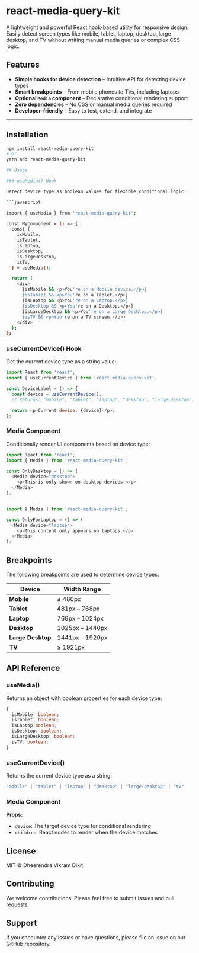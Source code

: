 # react-media-query-kit

A lightweight and powerful React hook-based utility for responsive design. Easily detect screen types like mobile, tablet, laptop, desktop, large desktop, and TV without writing manual media queries or complex CSS logic.

## Features

- **Simple hooks for device detection** – Intuitive API for detecting device types
- **Smart breakpoints** – From mobile phones to TVs, including laptops
- **Optional `Media` component** – Declarative conditional rendering support
- **Zero dependencies** – No CSS or manual media queries required
- **Developer-friendly** – Easy to test, extend, and integrate

---

## Installation

```bash
npm install react-media-query-kit
# or
yarn add react-media-query-kit

## Usage

### useMedia() Hook

Detect device type as boolean values for flexible conditional logic:

```javascript

import { useMedia } from 'react-media-query-kit';

const MyComponent = () => {
  const {
    isMobile,
    isTablet,
    isLaptop,
    isDesktop,
    isLargeDesktop,
    isTV,
  } = useMedia();

  return (
    <div>
      {isMobile && <p>You're on a Mobile device.</p>}
      {isTablet && <p>You're on a Tablet.</p>}
      {isLaptop && <p>You're on a Laptop.</p>}
      {isDesktop && <p>You're on a Desktop.</p>}
      {isLargeDesktop && <p>You're on a Large Desktop.</p>}
      {isTV && <p>You're on a TV screen.</p>}
    </div>
  );
};

```

### useCurrentDevice() Hook

Get the current device type as a string value:

```javascript
import React from 'react';
import { useCurrentDevice } from 'react-media-query-kit';

const DeviceLabel = () => {
  const device = useCurrentDevice();
  // Returns: "mobile", "tablet", "laptop", "desktop", "large-desktop", or "tv"

  return <p>Current device: {device}</p>;
};
```

### Media Component

Conditionally render UI components based on device type:

```javascript
import React from 'react';
import { Media } from 'react-media-query-kit';

const OnlyDesktop = () => (
  <Media device="desktop">
    <p>This is only shown on desktop devices.</p>
  </Media>
);


import { Media } from 'react-media-query-kit';

const OnlyForLaptop = () => (
  <Media device="laptop">
    <p>This content only appears on laptops.</p>
  </Media>
);
```

## Breakpoints

The following breakpoints are used to determine device types:

| Device         | Width Range        |
|----------------|--------------------|
| **Mobile**      | ≤ 480px            |
| **Tablet**      | 481px – 768px      |
| **Laptop**      | 769px – 1024px     |
| **Desktop**     | 1025px – 1440px    |
| **Large Desktop** | 1441px – 1920px   |
| **TV**          | ≥ 1921px           |

## API Reference

### useMedia()

Returns an object with boolean properties for each device type:

```typescript
{
  isMobile: boolean;
  isTablet: boolean;
  isLaptop:boolean;
  isDesktop: boolean;
  isLargeDesktop: boolean;
  isTV: boolean;
}
```

### useCurrentDevice()

Returns the current device type as a string:

```typescript
"mobile" | "tablet" | "laptop" | "desktop" | "large-desktop" | "tv"
```

### Media Component

**Props:**
- `device`: The target device type for conditional rendering
- `children`: React nodes to render when the device matches

## License

MIT © Dheerendra Vikram Dixit

## Contributing

We welcome contributions! Please feel free to submit issues and pull requests.

## Support

If you encounter any issues or have questions, please file an issue on our GitHub repository.